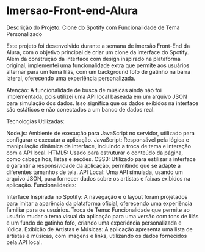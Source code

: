 # Imersao-Front-end-Alura
Descrição do Projeto: Clone do Spotify com Funcionalidade de Tema Personalizado

Este projeto foi desenvolvido durante a semana de imersão Front-End da Alura, com o objetivo principal de criar um clone da interface do Spotify. Além da construção da interface com design inspirado na plataforma original, implementei uma funcionalidade extra que permite aos usuários alternar para um tema lilás, com um background fofo de gatinho na barra lateral, oferecendo uma experiência personalizada.

Atenção: A funcionalidade de busca de músicas ainda não foi implementada, pois utilizei uma API local baseada em um arquivo JSON para simulação dos dados. Isso significa que os dados exibidos na interface são estáticos e não conectados a um banco de dados real.

Tecnologias Utilizadas:

Node.js: Ambiente de execução para JavaScript no servidor, utilizado para configurar e executar a aplicação.
JavaScript: Responsável pela lógica e manipulação dinâmica da interface, incluindo a troca de tema e interação com a API local.
HTML5: Usado para estruturar o conteúdo da página, como cabeçalhos, listas e seções.
CSS3: Utilizado para estilizar a interface e garantir a responsividade da aplicação, permitindo que se adapte a diferentes tamanhos de tela.
API Local: Uma API simulada, usando um arquivo JSON, para fornecer dados sobre os artistas e faixas exibidos na aplicação.
Funcionalidades:

Interface Inspirada no Spotify: A navegação e o layout foram projetados para imitar a aparência da plataforma oficial, oferecendo uma experiência familiar para os usuários.
Troca de Tema: Funcionalidade que permite ao usuário mudar o tema visual da aplicação para uma versão com tons de lilás e um fundo de gatinho fofo, criando uma experiência personalizada e lúdica.
Exibição de Artistas e Músicas: A aplicação apresenta uma lista de artistas e músicas, com imagens e links, utilizando os dados fornecidos pela API local.

